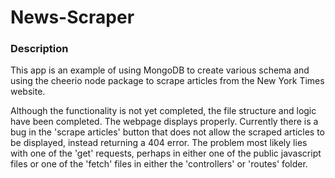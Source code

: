 # News-Scraper

### Description

This app is an example of using MongoDB to create various schema and using the cheerio node package to scrape articles from the New York Times website.

Although the functionality is not yet completed, the file structure and logic have been completed. The webpage displays properly. Currently there is a bug in the 'scrape articles' button that does not allow the scraped articles to be displayed, instead returning a 404 error. The problem most likely lies with one of the 'get' requests, perhaps in either one of the public javascript files or one of the 'fetch' files in either the 'controllers' or 'routes' folder. 